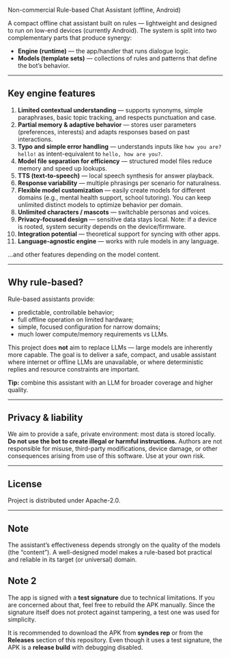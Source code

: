 Non-commercial Rule-based Chat Assistant (offline, Android)

A compact offline chat assistant built on rules — lightweight and designed to run on low-end devices (currently Android). The system is split into two complementary parts that produce synergy:

- **Engine (runtime)** — the app/handler that runs dialogue logic.  
- **Models (template sets)** — collections of rules and patterns that define the bot’s behavior.

---

## Key engine features

1. **Limited contextual understanding** — supports synonyms, simple paraphrases, basic topic tracking, and respects punctuation and case.  
2. **Partial memory & adaptive behavior** — stores user parameters (preferences, interests) and adapts responses based on past interactions.  
3. **Typo and simple error handling** — understands inputs like `how you are? hello!` as intent-equivalent to `hello, how are you?`.  
4. **Model file separation for efficiency** — structured model files reduce memory and speed up lookups.  
5. **TTS (text-to-speech)** — local speech synthesis for answer playback.  
6. **Response variability** — multiple phrasings per scenario for naturalness.  
7. **Flexible model customization** — easily create models for different domains (e.g., mental health support, school tutoring). You can keep unlimited distinct models to optimize behavior per domain.  
8. **Unlimited characters / mascots** — switchable personas and voices.  
9. **Privacy-focused design** — sensitive data stays local. Note: if a device is rooted, system security depends on the device/firmware.  
10. **Integration potential** — theoretical support for syncing with other apps.  
11. **Language-agnostic engine** — works with rule models in any language.

…and other features depending on the model content.

---

## Why rule-based?

Rule-based assistants provide:
- predictable, controllable behavior;  
- full offline operation on limited hardware;  
- simple, focused configuration for narrow domains;  
- much lower compute/memory requirements vs LLMs.

This project does **not** aim to replace LLMs — large models are inherently more capable. The goal is to deliver a safe, compact, and usable assistant where internet or offline LLMs are unavailable, or where deterministic replies and resource constraints are important.

**Tip:** combine this assistant with an LLM for broader coverage and higher quality.

---

## Privacy & liability

We aim to provide a safe, private environment: most data is stored locally. **Do not use the bot to create illegal or harmful instructions.** Authors are not responsible for misuse, third-party modifications, device damage, or other consequences arising from use of this software. Use at your own risk.

---

## License

Project is distributed under Apache-2.0.

---

## Note

The assistant’s effectiveness depends strongly on the quality of the models (the “content”). A well-designed model makes a rule-based bot practical and reliable in its target (or universal) domain.

## Note 2

The app is signed with a **test signature** due to technical limitations. If you are concerned about that, feel free to rebuild the APK manually. Since the signature itself does not protect against tampering, a test one was used for simplicity.

It is recommended to download the APK from **syndes rep** or from the **Releases** section of this repository. Even though it uses a test signature, the APK is a **release build** with debugging disabled.
